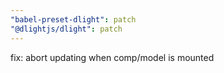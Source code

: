 ```yaml
---
"babel-preset-dlight": patch
"@dlightjs/dlight": patch
---
```


fix: abort updating when comp/model is mounted
